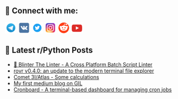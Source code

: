 ## 🔎 Connect with me:
[<img src="https://github.com/bullbesh/bullbesh/blob/main/images/Telegram.png" width="32" height="32" />](https://t.me/bullbesh)
[<img src="https://github.com/bullbesh/bullbesh/blob/main/images/VK.png" width="32" height="32" />](https://vk.com/bullbesh)
[<img src="https://github.com/bullbesh/bullbesh/blob/main/images/Twitter.png" width="32" height="32" />](https://twitter.com/bullbesh1)
[<img src="https://github.com/bullbesh/bullbesh/blob/main/images/Instagram.png" width="32" height="32" />](https://www.instagram.com/bullbesh)
[<img src="https://github.com/bullbesh/bullbesh/blob/main/images/Reddit.png" width="32" height="32" />](https://www.reddit.com/user/bullbesh)
[<img src="https://github.com/bullbesh/bullbesh/blob/main/images/YouTube.png" width="32" height="32" />](https://www.youtube.com/channel/UCtfjRs6uzgq5mfm8S06WTcg)

## 📕 Latest r/Python Posts
<!-- BLOG-POST-LIST:START -->
- [🚀 Blinter The Linter - A Cross Platform Batch Script Linter](https://www.reddit.com/r/Python/comments/1o4sswc/blinter_the_linter_a_cross_platform_batch_script/)
- [rovr v0.4.0: an update to the modern terminal file explorer](https://www.reddit.com/r/Python/comments/1o4q4vt/rovr_v040_an_update_to_the_modern_terminal_file/)
- [Comet 3I/Atlas - Some calculations](https://www.reddit.com/r/Python/comments/1o4p7rj/comet_3iatlas_some_calculations/)
- [My first medium blog on GIL](https://www.reddit.com/r/Python/comments/1o4oozb/my_first_medium_blog_on_gil/)
- [Cronboard - A terminal-based dashboard for managing cron jobs](https://www.reddit.com/r/Python/comments/1o4jul0/cronboard_a_terminalbased_dashboard_for_managing/)
<!-- BLOG-POST-LIST:END -->
